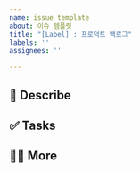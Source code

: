 ```yaml
---
name: issue template
about: 이슈 템플릿
title: "[Label] : 프로덕트 백로그"
labels: ''
assignees: ''

---
```


## 🔨 Describe


## ✅ Tasks


## 🙋🏻 More

